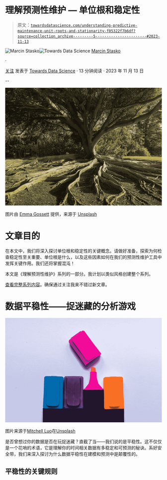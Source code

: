 # 理解预测性维护 — 单位根和稳定性

> 原文：[`towardsdatascience.com/understanding-predictive-maintenance-unit-roots-and-stationarity-f05322f7b6df?source=collection_archive---------5-----------------------#2023-11-13`](https://towardsdatascience.com/understanding-predictive-maintenance-unit-roots-and-stationarity-f05322f7b6df?source=collection_archive---------5-----------------------#2023-11-13)

[](https://marcin-staskopl.medium.com/?source=post_page-----f05322f7b6df--------------------------------)![Marcin Stasko](https://marcin-staskopl.medium.com/?source=post_page-----f05322f7b6df--------------------------------)[](https://towardsdatascience.com/?source=post_page-----f05322f7b6df--------------------------------)![Towards Data Science](https://towardsdatascience.com/?source=post_page-----f05322f7b6df--------------------------------) [Marcin Stasko](https://marcin-staskopl.medium.com/?source=post_page-----f05322f7b6df--------------------------------)

·

[关注](https://medium.com/m/signin?actionUrl=https%3A%2F%2Fmedium.com%2F_%2Fsubscribe%2Fuser%2Fd8736adba55&operation=register&redirect=https%3A%2F%2Ftowardsdatascience.com%2Funderstanding-predictive-maintenance-unit-roots-and-stationarity-f05322f7b6df&user=Marcin+Stasko&userId=d8736adba55&source=post_page-d8736adba55----f05322f7b6df---------------------post_header-----------) 发表于 [Towards Data Science](https://towardsdatascience.com/?source=post_page-----f05322f7b6df--------------------------------) · 13 分钟阅读 · 2023 年 11 月 13 日 [](https://medium.com/m/signin?actionUrl=https%3A%2F%2Fmedium.com%2F_%2Fvote%2Ftowards-data-science%2Ff05322f7b6df&operation=register&redirect=https%3A%2F%2Ftowardsdatascience.com%2Funderstanding-predictive-maintenance-unit-roots-and-stationarity-f05322f7b6df&user=Marcin+Stasko&userId=d8736adba55&source=-----f05322f7b6df---------------------clap_footer-----------)

--

[](https://medium.com/m/signin?actionUrl=https%3A%2F%2Fmedium.com%2F_%2Fbookmark%2Fp%2Ff05322f7b6df&operation=register&redirect=https%3A%2F%2Ftowardsdatascience.com%2Funderstanding-predictive-maintenance-unit-roots-and-stationarity-f05322f7b6df&source=-----f05322f7b6df---------------------bookmark_footer-----------)![](img/2fe2b9db20b9852d4ce6f3bfb405bd63.png)

图片由 [Emma Gossett](https://unsplash.com/@emmagossett?utm_source=medium&utm_medium=referral) 提供，来源于 [Unsplash](https://unsplash.com/?utm_source=medium&utm_medium=referral)

# 文章目的

在本文中，我们将深入探讨单位根和稳定性的关键概念。请做好准备，探索为何检查稳定性至关重要、单位根是什么，以及这些因素如何在我们的预测性维护工具中发挥关键作用。我们还将掌握混沌！

本文是《理解预测性维护》系列的一部分。我计划以类似风格创建整个系列。

[查看完整系列内容](https://marcin-staskopl.medium.com/list/understanding-predictive-maintenance-series-e1f44d8a0cc3)。确保通过关注我来不错过新文章。

# 数据平稳性——捉迷藏的分析游戏

![](img/9cb429f26f1318dd3344ef4e4f314a93.png)

图片来源于[Mitchell Luo](https://unsplash.com/@mitchel3uo?utm_source=medium&utm_medium=referral)在[Unsplash](https://unsplash.com/?utm_source=medium&utm_medium=referral)

是否曾想过你的数据是否在玩捉迷藏？直截了当——我们说的是平稳性。这不仅仅是一个花哨的术语，它是理解你的时间相关数据有多稳定和可预测的秘诀。系好安全带，我们来深入探讨为什么数据平稳性在建模和预测中是颠覆性的。

## 平稳性的关键规则
